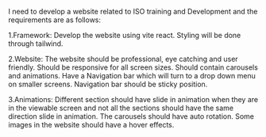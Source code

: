 I need to develop a website related to ISO training and Development and the requirements are as follows:

1.Framework:
    Develop the website using vite react.
    Styling will be done through tailwind.

2.Website:
    The website should be professional, eye catching and user friendly.
    Should be responsive for all screen sizes.
    Should contain carousels and animations.
    Have a Navigation bar which will turn to a drop down menu on smaller screens.
    Navigation bar should be sticky position.

3.Animations:
    Different section should have slide in animation when they are in the viewable screen and not all the sections should have the same direction slide in animation.
    The carousels should have auto rotation.
    Some images in the website should have a hover effects.